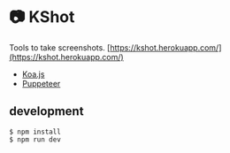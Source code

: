 # 📷 KShot

Tools to take screenshots. [https://kshot.herokuapp.com/](https://kshot.herokuapp.com/)

- [Koa.js](https://koajs.com/)
- [Puppeteer](https://pptr.dev/)

## development

```
$ npm install
$ npm run dev
```


